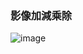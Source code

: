 ### 影像加減乘除

![image](https://github.com/nataliejian/learning/blob/master/matlab%E5%BD%B1%E5%83%8F%E8%99%95%E7%90%86/HW4%E5%BD%B1%E5%83%8F%E5%8A%A0%E6%B8%9B%E4%B9%98%E9%99%A4/fig.png)
